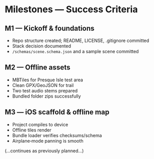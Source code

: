# Milestones — Success Criteria

## M1 — Kickoff & foundations
- Repo structure created; README, LICENSE, .gitignore committed
- Stack decision documented
- `/schemas/scene.schema.json` and a sample scene committed

## M2 — Offline assets
- MBTiles for Presque Isle test area
- Clean GPX/GeoJSON for trail
- Two test audio stems prepared
- Bundled folder zips successfully

## M3 — iOS scaffold & offline map
- Project compiles to device
- Offline tiles render
- Bundle loader verifies checksums/schema
- Airplane‑mode panning is smooth

(…continues as previously planned…)
